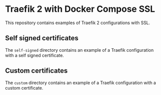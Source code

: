 # Traefik 2 with Docker Compose SSL

This repository contains examples of Traefik 2 configurations with SSL.

## Self signed certificates

The `self-signed` directory contains an example of a Traefik configuration with a 
self signed certificate.

## Custom certificates

The `custom` directory contains an example of a Traefik configuration with a 
custom certificate.

